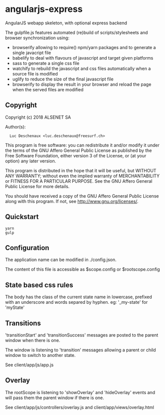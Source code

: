 # angularjs-express

AngularJS webapp skeleton, with optional express backend

The gulpfile.js features automated (re)build of scripts/stylesheets and browser synchronization using:

- browserify allowing to require() npm/yarn packages and to generate a single javacript file
- babelify to deal with flavours of javascript and target given platforms
- sass to generate a single css file
- watchify to rebuild the javascript and css files automatically when a source file is modified
- uglify to reduce the size of the final javascript file
- browserify to display the result in your browser and reload the page when the served files are modified

## Copyright

 Copyright (c) 2018 ALSENET SA

 Author(s):

      Luc Deschenaux <luc.deschenaux@freesurf.ch>

 This program is free software: you can redistribute it and/or modify
 it under the terms of the GNU Affero General Public License as published by
 the Free Software Foundation, either version 3 of the License, or
 (at your option) any later version.

 This program is distributed in the hope that it will be useful,
 but WITHOUT ANY WARRANTY; without even the implied warranty of
 MERCHANTABILITY or FITNESS FOR A PARTICULAR PURPOSE.  See the
 GNU Affero General Public License for more details.

 You should have received a copy of the GNU Affero General Public License
 along with this program.  If not, see <http://www.gnu.org/licenses/>.

## Quickstart
```
yarn
gulp
```

## Configuration
The application name can be modified in ./config.json.

The content of this file is accessible as $scope.config or $rootscope.config

## State based css rules
The body has the class of the current state name in lowercase, prefixed with an underscore and words separed by hyphen. eg: '_my-state' for 'myState'

## Transitions
'transitionStart' and 'transitionSuccess' messages are posted to the parent window when there is one.

The window is listening to 'transition' messages allowing a parent or child window to switch to another state.

See client/app/js/app.js

## Overlay
The rootScope is listening to 'showOverlay' and 'hideOverlay' events and will pass them the parent window if there is one.

See client/app/js/controllers/overlay.js and client/app/views/overlay.html

